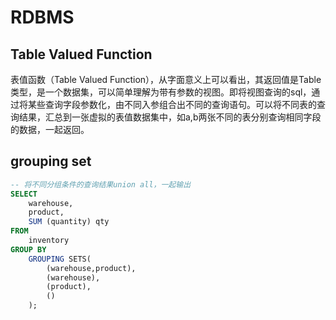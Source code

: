 # RDBMS

## Table Valued Function

表值函数（Table Valued Function），从字面意义上可以看出，其返回值是Table类型，是一个数据集，可以简单理解为带有参数的视图。即将视图查询的sql，通过将某些查询字段参数化，由不同入参组合出不同的查询语句。可以将不同表的查询结果，汇总到一张虚拟的表值数据集中，如a,b两张不同的表分别查询相同字段的数据，一起返回。

## grouping set

```sql
-- 将不同分组条件的查询结果union all，一起输出
SELECT
    warehouse,
    product, 
    SUM (quantity) qty
FROM
    inventory
GROUP BY
    GROUPING SETS(
        (warehouse,product),
        (warehouse),
        (product),
        ()
    );
```
